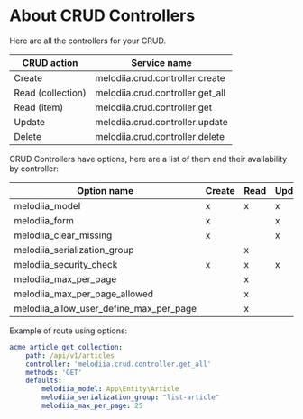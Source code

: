 About CRUD Controllers
======================

Here are all the controllers for your CRUD.

| CRUD action       | Service name                     |
|-------------------|----------------------------------|
| Create            | melodiia.crud.controller.create  |
| Read (collection) | melodiia.crud.controller.get_all |
| Read (item)       | melodiia.crud.controller.get     |
| Update            | melodiia.crud.controller.update  |
| Delete            | melodiia.crud.controller.delete  |

CRUD Controllers have options, here are a list of them and their availability by controller:

| Option name                             | Create | Read | Update | Delete |
|-----------------------------------------|--------|------|--------|--------|
| melodiia_model                          | x      | x    | x      | x      |
| melodiia_form                           | x      |      | x      |        |
| melodiia_clear_missing                  | x      |      | x      |        |
| melodiia_serialization_group            |        | x    |        |        |
| melodiia_security_check                 | x      | x    | x      | x      |
| melodiia_max_per_page                   |        | x    |        |        |
| melodiia_max_per_page_allowed           |        | x    |        |        |
| melodiia_allow_user_define_max_per_page |        | x    |        |        |

Example of route using options:

```yaml
acme_article_get_collection:
    path: /api/v1/articles
    controller: 'melodiia.crud.controller.get_all'
    methods: 'GET'
    defaults:
        melodiia_model: App\Entity\Article
        melodiia_serialization_group: "list-article"
        melodiia_max_per_page: 25
```
